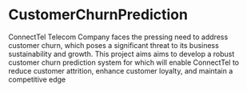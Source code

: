 # CustomerChurnPrediction
ConnectTel Telecom Company faces the pressing need to address customer churn, which poses a significant threat to its business sustainability and growth. This project aims aims to develop a robust customer churn prediction system for which will enable ConnectTel to reduce customer attrition, enhance customer loyalty, and maintain a competitive edge

